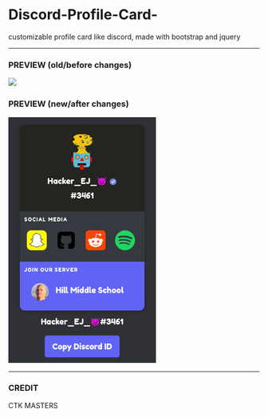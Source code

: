# Discord-Profile-Card-
customizable profile card like discord, made with bootstrap and jquery

___

### PREVIEW (old/before changes)
![](https://cdn.discordapp.com/attachments/591157769181069332/753328913677025403/unknown.png)


### PREVIEW (new/after changes)
![](https://raw.githubusercontent.com/T3M1N4L/LOGO/main/preview.png)

___

### CREDIT
CTK MASTERS

